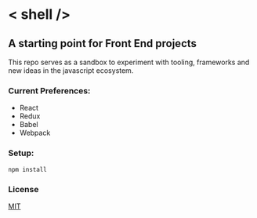 # < shell />

## A starting point for Front End  projects

This repo serves as a sandbox to experiment with tooling, frameworks and new ideas in the javascript ecosystem. 

### Current Preferences:
- React
- Redux
- Babel
- Webpack

### Setup:
```
npm install
```

### License 
[MIT](LICENSE.md)
